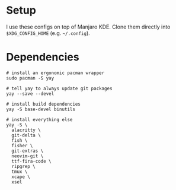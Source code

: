 # Setup

I use these configs on top of Manjaro KDE.
Clone them directly into `$XDG_CONFIG_HOME` (e.g. `~/.config`).

# Dependencies

```fish
# install an ergonomic pacman wrapper
sudo pacman -S yay

# tell yay to always update git packages
yay --save --devel

# install build dependencies
yay -S base-devel binutils

# install everything else
yay -S \
  alacritty \
  git-delta \
  fish \
  fisher \
  git-extras \
  neovim-git \
  ttf-fira-code \
  ripgrep \
  tmux \
  xcape \
  xsel
```
